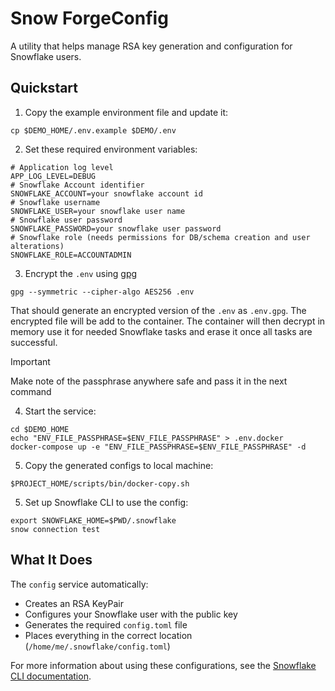 # Snow ForgeConfig

A utility that helps manage RSA key generation and configuration for Snowflake users.

## Quickstart

1. Copy the example environment file and update it:
```shell
cp $DEMO_HOME/.env.example $DEMO/.env
```

2. Set these required environment variables:
```shell
# Application log level
APP_LOG_LEVEL=DEBUG
# Snowflake Account identifier
SNOWFLAKE_ACCOUNT=your snowflake account id
# Snowflake username
SNOWFLAKE_USER=your snowflake user name
# Snowflake user password
SNOWFLAKE_PASSWORD=your snowflake user password
# Snowflake role (needs permissions for DB/schema creation and user alterations)
SNOWFLAKE_ROLE=ACCOUNTADMIN
```

3. Encrypt the `.env` using [gpg](https://gnupg.org/)

```shell
gpg --symmetric --cipher-algo AES256 .env
```

That should generate an encrypted version of the `.env` as `.env.gpg`. The encrypted file will be add to the container. The container will then decrypt in memory use it for needed Snowflake tasks and erase it once all tasks are successful.

> [!IMPORTANT]
> Make note of the passphrase anywhere safe and pass it in the next command

4. Start the service:

```shell
cd $DEMO_HOME
echo "ENV_FILE_PASSPHRASE=$ENV_FILE_PASSPHRASE" > .env.docker
docker-compose up -e "ENV_FILE_PASSPHRASE=$ENV_FILE_PASSPHRASE" -d
```

5. Copy the generated configs to local machine:
```shell
$PROJECT_HOME/scripts/bin/docker-copy.sh
```

5. Set up Snowflake CLI to use the config:
```shell
export SNOWFLAKE_HOME=$PWD/.snowflake
snow connection test
```

## What It Does

The `config` service automatically:
- Creates an RSA KeyPair
- Configures your Snowflake user with the public key
- Generates the required `config.toml` file
- Places everything in the correct location (`/home/me/.snowflake/config.toml`)

For more information about using these configurations, see the [Snowflake CLI documentation](https://docs.snowflake.com/en/developer-guide/snowflake-cli/index).